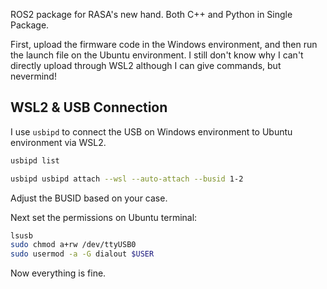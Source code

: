 ROS2 package for RASA's new hand. Both C++ and Python in Single Package.

First, upload the firmware code in the Windows environment, and then run the launch file on the Ubuntu environment. I still don't know why I can't directly upload through WSL2 although I can give commands, but nevermind!

## WSL2 & USB Connection
I use `usbipd` to connect the USB on Windows environment to Ubuntu environment via WSL2.

```bash
usbipd list
```
```bash
usbipd usbipd attach --wsl --auto-attach --busid 1-2
```
Adjust the BUSID based on your case.

Next set the permissions on Ubuntu terminal:
```bash
lsusb
sudo chmod a+rw /dev/ttyUSB0
sudo usermod -a -G dialout $USER
```
Now everything is fine.